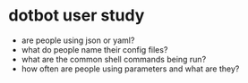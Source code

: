 dotbot user study
=================

- are people using json or yaml?
- what do people name their config files?
- what are the common shell commands being run?
- how often are people using parameters and what are they?

